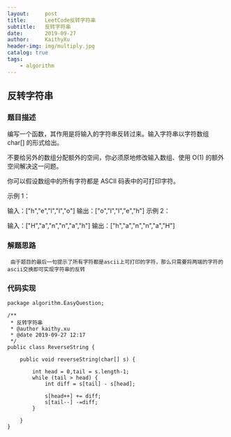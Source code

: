 ```yaml
---
layout:     post
title:      LeetCode反转字符串
subtitle:   反转字符串
date:       2019-09-27
author:     KaithyXu
header-img: img/multiply.jpg
catalog: true
tags:
    - algorithm
---
```

## 反转字符串


### 题目描述

编写一个函数，其作用是将输入的字符串反转过来。输入字符串以字符数组 char[] 的形式给出。

不要给另外的数组分配额外的空间，你必须原地修改输入数组、使用 O(1) 的额外空间解决这一问题。

你可以假设数组中的所有字符都是 ASCII 码表中的可打印字符。

示例 1：

输入：["h","e","l","l","o"]
输出：["o","l","l","e","h"]
示例 2：

输入：["H","a","n","n","a","h"]
输出：["h","a","n","n","a","H"]



### 解题思路

     由于题目的最后一句提示了所有字符都是ascii上可打印的字符，那么只需要将两端的字符的ascii交换即可实现字符串的反转

### 代码实现

```
package algorithm.EasyQuestion;

/**
 * 反转字符串
 * @author kaithy.xu
 * @date 2019-09-27 12:17
 */
public class ReverseString {

    public void reverseString(char[] s) {

        int head = 0,tail = s.length-1;
        while (tail > head) {
            int diff = s[tail] - s[head];

            s[head++] += diff;
            s[tail--] -=diff;
        }

    }
}

```

